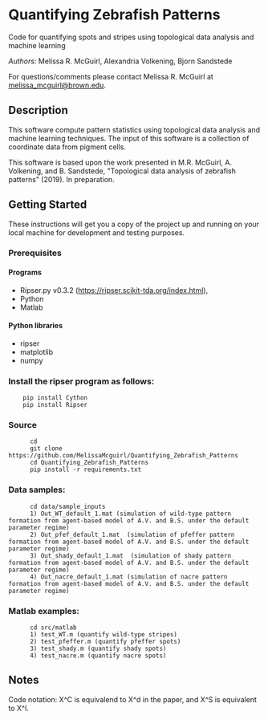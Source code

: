 # Quantifying Zebrafish Patterns
Code for quantifying spots and stripes using topological data analysis and machine learning 

_Authors:_ Melissa R. McGuirl, Alexandria Volkening, Bjorn Sandstede 

For questions/comments please contact Melissa R. McGuirl at melissa_mcguirl@brown.edu.


## Description 

This software compute pattern statistics using topological data analysis and machine learning techniques. The input of this software is a collection of coordinate data from pigment cells.

This software is based upon the work presented in M.R. McGuirl, A. Volkening, and B. Sandstede, "Topological data analysis of zebrafish patterns" (2019). In preparation.

## Getting Started

These instructions will get you a copy of the project up and running on your local machine for development and testing purposes. 

### Prerequisites

#### Programs
*  Ripser.py v0.3.2 (https://ripser.scikit-tda.org/index.html), 
*  Python 
*  Matlab 

#### Python libraries
 * ripser
 * matplotlib
 * numpy

### Install the ripser program as follows: 
```
	pip install Cython
	pip install Ripser
```

### Source 
```
      cd 
      git clone https://github.com/MelissaMcguirl/Quantifying_Zebrafish_Patterns
      cd Quantifying_Zebrafish_Patterns
      pip install -r requirements.txt
```


### Data samples:    

```
      cd data/sample_inputs
      1) Out_WT_default_1.mat (simulation of wild-type pattern formation from agent-based model of A.V. and B.S. under the default parameter regime)
      2) Out_pfef_default_1.mat  (simulation of pfeffer pattern formation from agent-based model of A.V. and B.S. under the default parameter regime)
      3) Out_shady_default_1.mat  (simulation of shady pattern formation from agent-based model of A.V. and B.S. under the default parameter regime)
      4) Out_nacre_default_1.mat (simulation of nacre pattern formation from agent-based model of A.V. and B.S. under the default parameter regime)
```


### Matlab examples:    

```
      cd src/matlab
      1) test_WT.m (quantify wild-type stripes)
      2) test_pfeffer.m (quantify pfeffer spots)
      3) test_shady.m (quantify shady spots)
      4) test_nacre.m (quantify nacre spots)
```


## Notes

Code notation: X^C is equivalend to X^d in the paper, and X^S is equivalent to X^l. 

